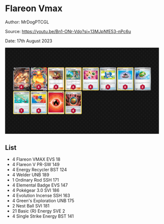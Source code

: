 # Flareon Vmax

Author: MrDogPTCGL

Source: <https://youtu.be/Bn1-ONr-Vdo?si=13MJpNfE53-nPc6u>

Date: 17th August 2023

![decklist](../../images/OBF/Flareon%20Vmax/1-%20Flareon%20Vmax.png)

## List

* 4 Flareon VMAX EVS 18
* 4 Flareon V PR-SW 149
* 4 Energy Recycler BST 124
* 4 Welder UNB 189
* 1 Ordinary Rod SSH 171
* 4 Elemental Badge EVS 147
* 4 Pokégear 3.0 SVI 186
* 4 Evolution Incense SSH 163
* 4 Green's Exploration UNB 175
* 2 Nest Ball SVI 181
* 21 Basic {R} Energy SVE 2
* 4 Single Strike Energy BST 141
